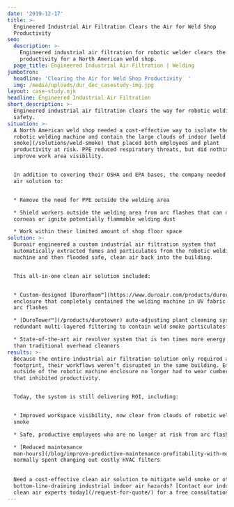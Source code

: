 ```yaml
---
date: '2019-12-17'
title: >-
  Engineered Industrial Air Filtration Clears the Air for Weld Shop
  Productivity  
seo:
  description: >-
    Engineered industrial air filtration for robotic welder clears the air for
    productivity for a North American weld shop.
  page_title: Engineered Industrial Air Filtration | Welding
jumbotron:
  headline: 'Clearing the Air for Weld Shop Productivity  '
  img: /media/uploads/dur_dec_casestudy-img.jpg
layout: case-study.njk
headline: Engineered Industrial Air Filtration
short_description: >-
  Engineered industrial air filtration clears the way for robotic welding
  safety.
situation: >-
  A North American weld shop needed a cost-effective way to isolate their
  robotic welding machine and contain the large clouds of indoor [weld
  smoke](/solutions/weld-smoke) that placed both employees and plant
  productivity at risk. PPE reduced respiratory threats, but did nothing to
  improve work area visibility.


  In addition to covering their OSHA and EPA bases, the company needed a clean
  air solution to:


  * Remove the need for PPE outside the welding area 

  * Shield workers outside the welding area from arc flashes that can damage eye
  corneas or ignite potentially flammable welding dust

  * Work within their limited amount of shop floor space
solution: >-
  Duroair engineered a custom industrial air filtration system that
  automatically extracted fumes and particulates from the robotic welding
  machine and then flooded safe, clean air back into the building. 


  This all-in-one clean air solution included:


  * Custom-designed [DurorRoom™](https://www.duroair.com/products/duroroom)
  enclosure that completely contained the welding machine in UV fabric to hide
  arc flashes 

  * [DuroTower™](/products/durotower) auto-adjusting plant cleaning system with
  redundant multi-layered filtering to contain weld smoke particulates

  * State-of-the-art air revolver system that is ten times more energy efficient
  than traditional overhead cleaners
results: >-
  Because the entire industrial air filtration solution only required a 10x10x15
  footprint, their workflows weren’t disrupted in the same building. Employees
  outside of the robotic machine enclosure no longer had to wear cumbersome PPE
  that inhibited productivity.


  Today, the system is still delivering ROI, including:


  * Improved workspace visibility, now clear from clouds of robotic welding
  smoke 

  * Safe, productive employees who are no longer at risk from arc flashes

  * [Reduced maintenance
  man-hours](/blog/improve-predictive-maintenance-profitability-with-modular-industrial-air-filtration)
  normally spent changing out costly HVAC filters 
   
   
  Need a cost-effective clean air solution to mitigate weld smoke or other
  bottom-line-draining industrial indoor air hazards? [Contact our industrial
  clean air experts today](/request-for-quote/) for a free consultation.
---
```


